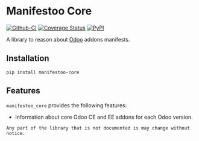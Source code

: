 # Manifestoo Core

[![Github-CI][github-ci]][github-link]
[![Coverage Status][codecov-badge]][codecov-link]
[![PyPI][pypi-badge]][pypi-link]

<!--- shortdesc-begin -->

A library to reason about [Odoo](https://odoo.com) addons manifests.

<!--- shortdesc-end -->

## Installation

<!--- install-begin -->

```console
pip install manifestoo-core
```

<!--- install-end -->

## Features

<!--- features-begin -->

`manifestoo_core` provides the following features:

* Information about core Odoo CE and EE addons for each Odoo version.

```{warning}
Any part of the library that is not documented is may change without notice.
```

<!--- features-end -->

[github-ci]: https://github.com/sbidoul/manifestoo-core/actions/workflows/ci.yml/badge.svg
[github-link]: https://github.com/sbidoul/manifestoo-core
[codecov-badge]: https://codecov.io/gh/sbidoul/manifestoo-core/branch/master/graph/badge.svg
[codecov-link]: https://codecov.io/gh/sbidoul/manifestoo-core
[pypi-badge]: https://img.shields.io/pypi/v/manifestoo-core.svg
[pypi-link]: https://pypi.org/project/manifestoo-core

